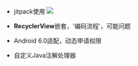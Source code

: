 - jitpack使用 [![](https://jitpack.io/v/shixin58/DemandDemo.svg)](https://jitpack.io/#shixin58/DemandDemo)

- **RecyclerView**嵌套，'编码流程'，可能问题

- Android 6.0适配，动态申请权限

- 自定义Java注解处理器